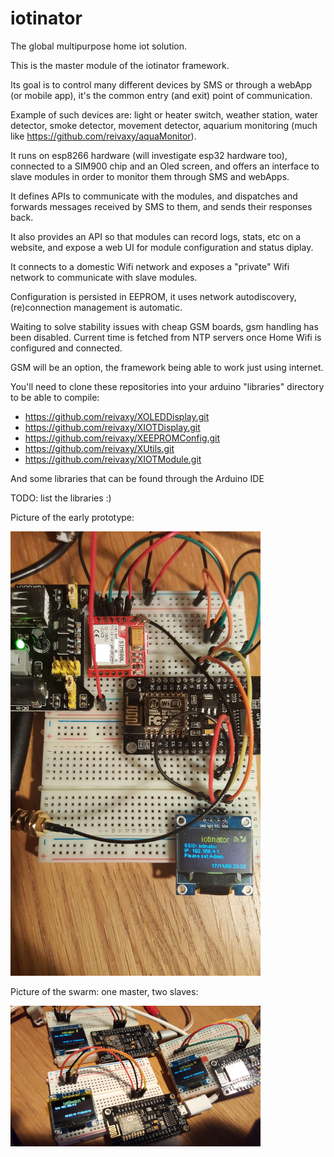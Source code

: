 # iotinator
The global multipurpose home iot solution.

This is the master module of the iotinator framework.

Its goal is to control many different devices by SMS or through a webApp (or mobile app), it's the common entry (and exit) point of communication.

Example of such devices are: light or heater switch, weather station, water detector, smoke detector, movement detector, aquarium monitoring (much like https://github.com/reivaxy/aquaMonitor).

It runs on esp8266 hardware (will investigate esp32 hardware too), connected to a SIM900 chip and an Oled screen, and offers an interface to slave modules in order to monitor them through SMS and webApps.

It defines APIs to communicate with the modules, and dispatches and forwards messages received by SMS to them, and sends their responses back.

It also provides an API so that modules can record logs, stats, etc on a website, and expose a web UI for module configuration and status diplay.

It connects to a domestic Wifi network and exposes a "private" Wifi network to communicate with slave modules.

Configuration is persisted in EEPROM, it uses network autodiscovery, (re)connection management is automatic.


Waiting to solve stability issues with cheap GSM boards, gsm handling has been disabled. Current time is fetched from NTP servers once Home Wifi is configured and connected.

GSM will be an option, the framework being able to work just using internet.

You'll need to clone these repositories into your arduino "libraries" directory to be able to compile:

- https://github.com/reivaxy/XOLEDDisplay.git 
- https://github.com/reivaxy/XIOTDisplay.git
- https://github.com/reivaxy/XEEPROMConfig.git
- https://github.com/reivaxy/XUtils.git
- https://github.com/reivaxy/XIOTModule.git

And some libraries that can be found through the Arduino IDE

TODO: list the libraries :)

Picture of the early prototype:

<img src="resources/prototype.jpg" width="400px"/>

Picture of the swarm: one master, two slaves:

<img src="resources/swarm.jpg" width="400px"/>

